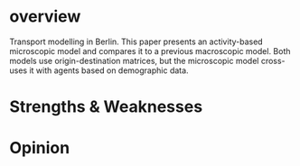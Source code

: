 # overview
Transport modelling in Berlin. This paper presents an activity-based microscopic model and compares it to a previous macroscopic model. Both models use origin-destination matrices, but the microscopic model cross-uses it with agents based on demographic data.
# Strengths & Weaknesses

# Opinion

